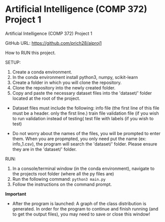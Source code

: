 # Artificial Intelligence (COMP 372) Project 1
Artificial Intelligence (COMP 372) Project 1

GitHub URL: https://github.com/prich28/aiproj1

How to RUN this project.

SETUP:
1. Create a conda environment.
2. In the conda environment install python3, numpy, scikit-learn
3. Create a folder in which you will clone the repository.
4. Clone the repository into the newly created folder.
5. Copy and paste the necessary dataset files into the 'dataset/' folder located at the root of the project.

* Dataset files must include the following:
info file (the first line of this file must be a header. only the first line.)
train file
validation file (if you wish to run validation instead of testing(
test file with labels (if you wish to test)

* Do not worry about the names of the files, you will be prompted to enter them.
When you are propmpted, you only need put the name (ex: info_1.csv), the program will search the 'dataset/' folder.
Please ensure they are in the 'dataset/' folder.



RUN:
1. In a console/terminal window (in the conda environment), navigate to the projects root folder (where all the py files are)
2. Run the following command: `python3 main.py`
3. Follow the instructions on the command prompt.


**Important**
* After the program is launched:
A graph of the class distribution is generated.
In order for the program to continue and finish running (and to get the output files), you may need to save or close this window!

